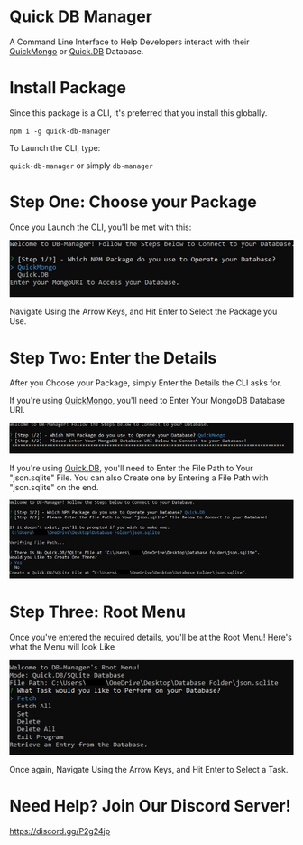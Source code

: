 # Quick DB Manager

A Command Line Interface to Help Developers interact with their [QuickMongo](https://npmjs.com/package/quickmongo) or [Quick.DB](https://npmjs.com/package/quick.db) Database.

# Install Package

Since this package is a CLI, it's preferred that you install this globally.

`npm i -g quick-db-manager`

To Launch the CLI, type:

`quick-db-manager` or simply `db-manager`

# Step One: Choose your Package

Once you Launch the CLI, you'll be met with this:

![Select Package](https://github.com/WillTDA/DB-Manager-Package-Dev/blob/master/src/images/package_select.jpg?raw=true)

Navigate Using the Arrow Keys, and Hit Enter to Select the Package you Use.

# Step Two: Enter the Details

After you Choose your Package, simply Enter the Details the CLI asks for.

If you're using [QuickMongo](https://npmjs.com/package/quickmongo), you'll need to Enter Your MongoDB Database URI.

![Enter Details: QuickMongo](https://github.com/WillTDA/DB-Manager-Package-Dev/blob/master/src/images/details_quickmongo.jpg?raw=true)

If you're using [Quick.DB](https://npmjs.com/package/quick.db), you'll need to Enter the File Path to Your "json.sqlite" File. You can also Create one by Entering a File Path with "json.sqlite" on the end.

![Enter Details: Quick.DB](https://github.com/WillTDA/DB-Manager-Package-Dev/blob/master/src/images/details_quickdb.jpg?raw=true)

# Step Three: Root Menu

Once you've entered the required details, you'll be at the Root Menu! Here's what the Menu will look Like

![Root Menu Example](https://github.com/WillTDA/DB-Manager-Package-Dev/blob/master/src/images/menu_quickdb.jpg?raw=true)

Once again, Navigate Using the Arrow Keys, and Hit Enter to Select a Task.

# Need Help? Join Our Discord Server!

https://discord.gg/P2g24jp